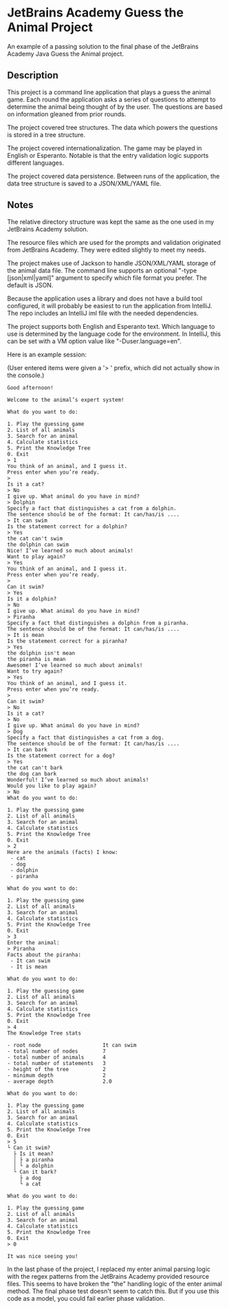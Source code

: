 # JetBrains Academy Guess the Animal Project

An example of a passing solution to the final phase of the JetBrains Academy Java Guess the Animal project.

## Description

This project is a command line application that plays a guess the animal game. Each round the application asks a series of questions to attempt to determine the animal being thought of by the user. The questions are based on information gleaned from prior rounds.

The project covered tree structures. The data which powers the questions is stored in a tree structure.

The project covered internationalization. The game may be played in English or Esperanto. Notable is that the entry validation logic supports different languages.

The project covered data persistence. Between runs of the application, the data tree structure is saved to a JSON/XML/YAML file.

## Notes

The relative directory structure was kept the same as the one used in my JetBrains Academy solution.

The resource files which are used for the prompts and validation originated from JetBrains Academy. They were edited slightly to meet my needs.

The project makes use of Jackson to handle JSON/XML/YAML storage of the animal data file. The command line supports an optional "-type [json|xml|yaml]" argument to specify which file format you prefer. The default is JSON.

Because the application uses a library and does not have a build tool configured, it will probably be easiest to run the application from IntelliJ. The repo includes an IntelliJ iml file with the needed dependencies.

The project supports both English and Esperanto text. Which language to use is determined by the language code for the environment. In IntelliJ, this can be set with a VM option value like "-Duser.language=en".

Here is an example session:

(User entered items were given a '> ' prefix, which did not actually show in the console.)

```
Good afternoon!

Welcome to the animal’s expert system!

What do you want to do:

1. Play the guessing game
2. List of all animals
3. Search for an animal
4. Calculate statistics
5. Print the Knowledge Tree
0. Exit
> 1
You think of an animal, and I guess it.
Press enter when you’re ready.
> 
Is it a cat?
> No
I give up. What animal do you have in mind?
> Dolphin
Specify a fact that distinguishes a cat from a dolphin.
The sentence should be of the format: It can/has/is ....
> It can swim
Is the statement correct for a dolphin?
> Yes
the cat can't swim
the dolphin can swim
Nice! I’ve learned so much about animals!
Want to play again?
> Yes
You think of an animal, and I guess it.
Press enter when you’re ready.
> 
Can it swim?
> Yes
Is it a dolphin?
> No
I give up. What animal do you have in mind?
> Piranha
Specify a fact that distinguishes a dolphin from a piranha.
The sentence should be of the format: It can/has/is ....
> It is mean
Is the statement correct for a piranha?
> Yes
the dolphin isn't mean
the piranha is mean
Awesome! I’ve learned so much about animals!
Want to try again?
> Yes
You think of an animal, and I guess it.
Press enter when you’re ready.
> 
Can it swim?
> No
Is it a cat?
> No
I give up. What animal do you have in mind?
> Dog
Specify a fact that distinguishes a cat from a dog.
The sentence should be of the format: It can/has/is ....
> It can bark
Is the statement correct for a dog?
> Yes
the cat can't bark
the dog can bark
Wonderful! I’ve learned so much about animals!
Would you like to play again?
> No
What do you want to do:

1. Play the guessing game
2. List of all animals
3. Search for an animal
4. Calculate statistics
5. Print the Knowledge Tree
0. Exit
> 2
Here are the animals (facts) I know:
 - cat
 - dog
 - dolphin
 - piranha

What do you want to do:

1. Play the guessing game
2. List of all animals
3. Search for an animal
4. Calculate statistics
5. Print the Knowledge Tree
0. Exit
> 3
Enter the animal:
> Piranha
Facts about the piranha:
 - It can swim
 - It is mean

What do you want to do:

1. Play the guessing game
2. List of all animals
3. Search for an animal
4. Calculate statistics
5. Print the Knowledge Tree
0. Exit
> 4
The Knowledge Tree stats

- root node                    It can swim
- total number of nodes        7
- total number of animals      4
- total number of statements   3
- height of the tree           2
- minimum depth                2
- average depth                2.0

What do you want to do:

1. Play the guessing game
2. List of all animals
3. Search for an animal
4. Calculate statistics
5. Print the Knowledge Tree
0. Exit
> 5
└ Can it swim?
  ├ Is it mean?
  │ ├ a piranha
  │ └ a dolphin
  └ Can it bark?
    ├ a dog
    └ a cat

What do you want to do:

1. Play the guessing game
2. List of all animals
3. Search for an animal
4. Calculate statistics
5. Print the Knowledge Tree
0. Exit
> 0

It was nice seeing you!
```

In the last phase of the project, I replaced my enter animal parsing logic with the regex patterns from the JetBrains Academy provided resource files. This seems to have broken the "the" handling logic of the enter animal method. The final phase test doesn't seem to catch this. But if you use this code as a model, you could fail earlier phase validation.
